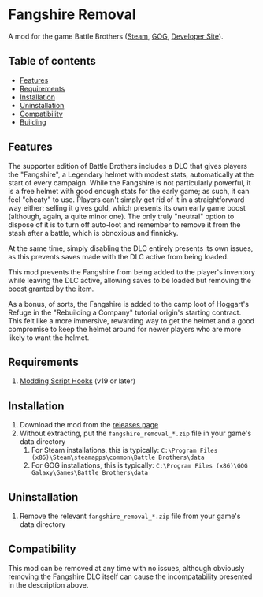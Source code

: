 # Fangshire Removal

A mod for the game Battle Brothers ([Steam](https://store.steampowered.com/app/365360/Battle_Brothers/), [GOG](https://www.gog.com/game/battle_brothers), [Developer Site](http://battlebrothersgame.com/buy-battle-brothers/)).

## Table of contents

-   [Features](#features)
-   [Requirements](#requirements)
-   [Installation](#installation)
-   [Uninstallation](#uninstallation)
-   [Compatibility](#compatibility)
-   [Building](#building)

## Features

The supporter edition of Battle Brothers includes a DLC that gives players the "Fangshire", a Legendary helmet with modest stats, automatically at the start of every campaign. While the Fangshire is not particularly powerful, it is a free helmet with good enough stats for the early game; as such, it can feel "cheaty" to use. Players can't simply get rid of it in a straightforward way either; selling it gives gold, which presents its own early game boost (although, again, a quite minor one). The only truly "neutral" option to dispose of it is to turn off auto-loot and remember to remove it from the stash after a battle, which is obnoxious and finnicky.

At the same time, simply disabling the DLC entirely presents its own issues, as this prevents saves made with the DLC active from being loaded.

This mod prevents the Fangshire from being added to the player's inventory while leaving the DLC active, allowing saves to be loaded but removing the boost granted by the item.

As a bonus, of sorts, the Fangshire is added to the camp loot of Hoggart's Refuge in the "Rebuilding a Company" tutorial origin's starting contract. This felt like a more immersive, rewarding way to get the helmet and a good compromise to keep the helmet around for newer players who are more likely to want the helmet.

## Requirements

1) [Modding Script Hooks](https://www.nexusmods.com/battlebrothers/mods/42) (v19 or later)

## Installation

1) Download the mod from the [releases page](https://github.com/jcsato/fangshire_removal/releases/latest)
2) Without extracting, put the `fangshire_removal_*.zip` file in your game's data directory
    1) For Steam installations, this is typically: `C:\Program Files (x86)\Steam\steamapps\common\Battle Brothers\data`
    2) For GOG installations, this is typically: `C:\Program Files (x86)\GOG Galaxy\Games\Battle Brothers\data`

## Uninstallation

1) Remove the relevant `fangshire_removal_*.zip` file from your game's data directory

## Compatibility

This mod can be removed at any time with no issues, although obviously removing the Fangshire DLC itself can cause the incompatability presented in the description above.

